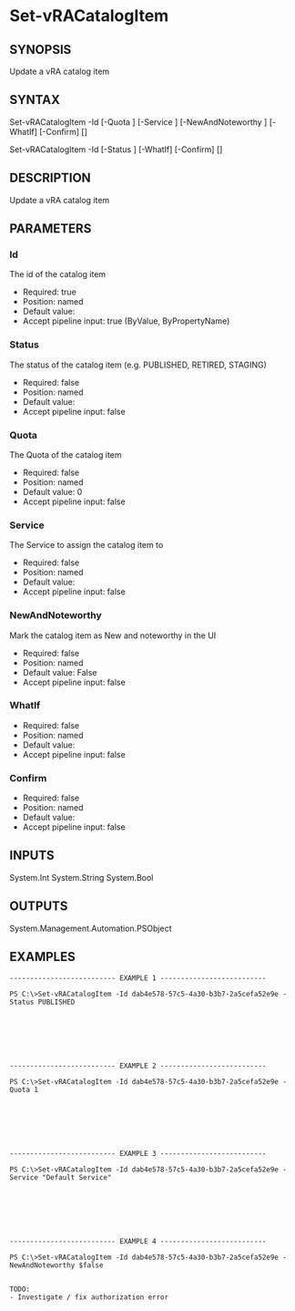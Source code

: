 # Set-vRACatalogItem

## SYNOPSIS
    
Update a vRA catalog item

## SYNTAX
 Set-vRACatalogItem -Id <String> [-Quota <Int32>] [-Service <String>] [-NewAndNoteworthy <Boolean>] [-WhatIf] [-Confirm] [<CommonParameters>] Set-vRACatalogItem -Id <String> [-Status <String>] [-WhatIf] [-Confirm] [<CommonParameters>]    

## DESCRIPTION

Update a vRA catalog item

## PARAMETERS


### Id

The id of the catalog item

* Required: true
* Position: named
* Default value: 
* Accept pipeline input: true (ByValue, ByPropertyName)

### Status

The status of the catalog item (e.g. PUBLISHED, RETIRED, STAGING)

* Required: false
* Position: named
* Default value: 
* Accept pipeline input: false

### Quota

The Quota of the catalog item

* Required: false
* Position: named
* Default value: 0
* Accept pipeline input: false

### Service

The Service to assign the catalog item to

* Required: false
* Position: named
* Default value: 
* Accept pipeline input: false

### NewAndNoteworthy

Mark the catalog item as New and noteworthy in the UI

* Required: false
* Position: named
* Default value: False
* Accept pipeline input: false

### WhatIf


* Required: false
* Position: named
* Default value: 
* Accept pipeline input: false

### Confirm


* Required: false
* Position: named
* Default value: 
* Accept pipeline input: false

## INPUTS

System.Int
System.String
System.Bool

## OUTPUTS

System.Management.Automation.PSObject

## EXAMPLES
```
-------------------------- EXAMPLE 1 --------------------------

PS C:\>Set-vRACatalogItem -Id dab4e578-57c5-4a30-b3b7-2a5cefa52e9e -Status PUBLISHED







-------------------------- EXAMPLE 2 --------------------------

PS C:\>Set-vRACatalogItem -Id dab4e578-57c5-4a30-b3b7-2a5cefa52e9e -Quota 1







-------------------------- EXAMPLE 3 --------------------------

PS C:\>Set-vRACatalogItem -Id dab4e578-57c5-4a30-b3b7-2a5cefa52e9e -Service "Default Service"







-------------------------- EXAMPLE 4 --------------------------

PS C:\>Set-vRACatalogItem -Id dab4e578-57c5-4a30-b3b7-2a5cefa52e9e -NewAndNoteworthy $false


TODO:
- Investigate / fix authorization error
```

